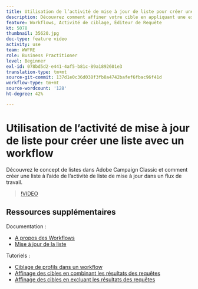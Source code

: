```yaml
---
title: Utilisation de l’activité de mise à jour de liste pour créer une liste avec un workflow
description: Découvrez comment affiner votre cible en appliquant une exclusion standard à un processus. Vous apprendrez également comment créer des filtres prédéfinis et comment tirer le meilleur parti de votre processus.
feature: Workflows, Activité de ciblage, Éditeur de Requête
kt: 5078
thumbnail: 35620.jpg
doc-type: feature video
activity: use
team: WWFRE
role: Business Practitioner
level: Beginner
exl-id: 078bd5d2-e441-4af5-b81c-89a1892601e3
translation-type: tm+mt
source-git-commit: 137d1e0c36d038f3fb8a4742bafef6fbac96f41d
workflow-type: tm+mt
source-wordcount: '128'
ht-degree: 42%

---
```


# Utilisation de l’activité de mise à jour de liste pour créer une liste avec un workflow

Découvrez le concept de listes dans Adobe Campaign Classic et comment créer une liste à l’aide de l’activité de liste de mise à jour dans un flux de travail.

>[!VIDEO](https://video.tv.adobe.com/v/35620?quality=12)

## Ressources supplémentaires

Documentation :

* [A propos des Workflows](https://docs.adobe.com/content/help/fr-FR/campaign-classic/using/automating-with-workflows/introduction/about-workflows.html)
* [Mise à jour de la liste](https://docs.adobe.com/content/help/en/campaign-classic/using/automating-with-workflows/targeting-activities/list-update.html)

Tutoriels :

* [Ciblage de profils dans un workflow](/help/getting-started/targeting-profiles-in-a-workflow.md)
* [Affinage des cibles en combinant les résultats des requêtes](/help/automating-with-workflows/refining-targets-by-combining-query-results.md)
* [Affinage des cibles en excluant les résultats des requêtes](/help/automating-with-workflows/refining-targets-by-excluding-query-results.md)

